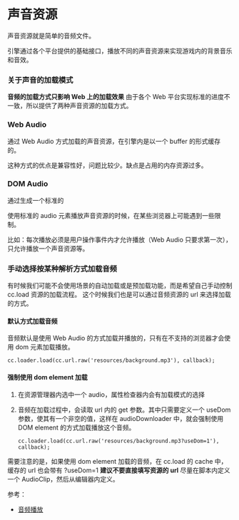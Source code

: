 # 声音资源

声音资源就是简单的音频文件。

引擎通过各个平台提供的基础接口，播放不同的声音资源来实现游戏内的背景音乐和音效。

### 关于声音的加载模式

**音频的加载方式只影响 Web 上的加载效果** 
由于各个 Web 平台实现标准的进度不一致，所以提供了两种声音资源的加载方式。

### Web Audio

通过 Web Audio 方式加载的声音资源，在引擎内是以一个 buffer 的形式缓存的。

这种方式的优点是兼容性好，问题比较少。缺点是占用的内存资源过多。

### DOM Audio

通过生成一个标准的 <audio> 元素来播放声音资源，缓存的就是这个 audio 元素。

使用标准的 audio 元素播放声音资源的时候，在某些浏览器上可能遇到一些限制。

比如：每次播放必须是用户操作事件内才允许播放（Web Audio 只要求第一次），只允许播放一个声音资源等。


### 手动选择按某种解析方式加载音频

有时候我们可能不会使用场景的自动加载或是预加载功能，而是希望自己手动控制 cc.load 资源的加载流程。
这个时候我们也是可以通过音频资源的 url 来选择加载的方式。

#### 默认方式加载音频

音频默认是使用 Web Audio 的方式加载并播放的，只有在不支持的浏览器才会使用 dom 元素加载播放。

```
cc.loader.load(cc.url.raw('resources/background.mp3'), callback);
```

#### 强制使用 dom element 加载


1. 在资源管理器内选中一个 audio，属性检查器内会有加载模式的选择

2. 音频在加载过程中，会读取 url 内的 get 参数。其中只需要定义一个 useDom 参数，使其有一个非空的值，这样在 audioDownloader 中，就会强制使用 DOM element 的方式加载播放这个音频。
    ```
    cc.loader.load(cc.url.raw('resources/background.mp3?useDom=1'), callback);
    ```

需要注意的是，如果使用 dom element 加载的音频，在 cc.load 的 cache 中，缓存的 url 也会带有 ?useDom=1
**建议不要直接填写资源的 url** 尽量在脚本内定义一个 AudioClip，然后从编辑器内定义。

参考：

- [音频播放](../audio/audio.md)